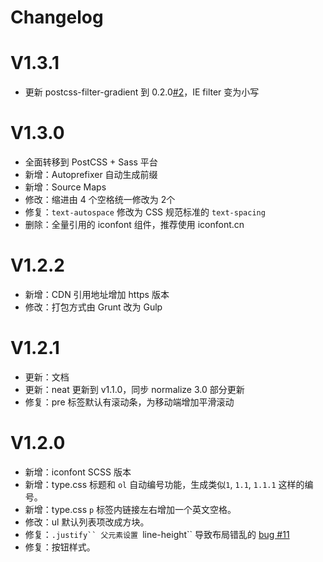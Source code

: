 # Changelog

# V1.3.1

* 更新 postcss-filter-gradient 到 0.2.0[#2](https://github.com/yuezk/postcss-filter-gradient/issues/2)，IE filter 变为小写

# V1.3.0

* 全面转移到 PostCSS + Sass 平台
* 新增：Autoprefixer 自动生成前缀
* 新增：Source Maps
* 修改：缩进由 4 个空格统一修改为 2个
* 修复：`text-autospace` 修改为 CSS 规范标准的 `text-spacing`
* 删除：全量引用的 iconfont 组件，推荐使用 iconfont.cn


# V1.2.2

* 新增：CDN 引用地址增加 https 版本
* 修改：打包方式由 Grunt 改为 Gulp

# V1.2.1

* 更新：文档
* 更新：neat 更新到 v1.1.0，同步 normalize 3.0 部分更新
* 修复：pre 标签默认有滚动条，为移动端增加平滑滚动

# V1.2.0

* 新增：iconfont SCSS 版本
* 新增：type.css 标题和 `ol` 自动编号功能，生成类似`1`, `1.1`, `1.1.1` 这样的编号。
* 新增：type.css `p` 标签内链接左右增加一个英文空格。
* 修改：ul 默认列表项改成方块。
* 修复：`.justify`` 父元素设置 `line-height`` 导致布局错乱的 [bug #11](https://github.com/thx/cube/issues/11)
* 修复：按钮样式。
